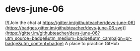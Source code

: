 # devs-june-06

[![Join the chat at https://gitter.im/githubteacher/devs-june-06](https://badges.gitter.im/githubteacher/devs-june-06.svg)](https://gitter.im/githubteacher/devs-june-06?utm_source=badge&utm_medium=badge&utm_campaign=pr-badge&utm_content=badge)
A place to practice GitHub
